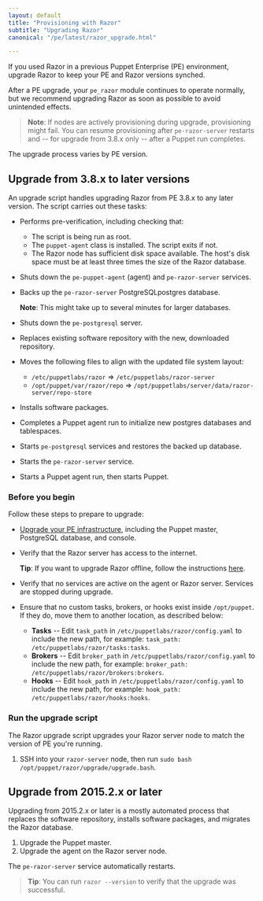```yaml
---
layout: default
title: "Provisioning with Razor"
subtitle: "Upgrading Razor"
canonical: "/pe/latest/razor_upgrade.html"

---
```


If you used Razor in a previous Puppet Enterprise (PE) environment, upgrade Razor to keep your PE and Razor versions synched.

After a PE upgrade, your `pe_razor` module continues to operate normally, but we recommend upgrading Razor as soon as possible to avoid unintended effects.

> **Note**: If nodes are actively provisioning during upgrade, provisioning might fail. You can resume provisioning after `pe-razor-server` restarts and -- for upgrade from 3.8.x only -- after a Puppet run completes.

The upgrade process varies by PE version.

## Upgrade from 3.8.x to later versions

An upgrade script handles upgrading Razor from PE 3.8.x to any later version. The script carries out these tasks:

* Performs pre-verification, including checking that:
    * The script is being run as root.
    * The `puppet-agent` class is installed. The script exits if not.
    * The Razor node has sufficient disk space available. The host's disk space must be at least three times the size of the Razor database.
* Shuts down the `pe-puppet-agent` (agent) and `pe-razor-server` services.
* Backs up the `pe-razor-server` PostgreSQLpostgres database.

	**Note**: This might take up to several minutes for larger databases.

* Shuts down the `pe-postgresql` server.
* Replaces existing software repository with the new, downloaded repository.
* Moves the following files to align with the updated file system layout:
	* `/etc/puppetlabs/razor` => `/etc/puppetlabs/razor-server`
	* `/opt/puppet/var/razor/repo` => `/opt/puppetlabs/server/data/razor-server/repo-store`
* Installs software packages.
* Completes a Puppet agent run to initialize new postgres databases and tablespaces.
* Starts `pe-postgresql` services and restores the backed up database.
* Starts the `pe-razor-server` service.
* Starts a Puppet agent run, then starts Puppet.

### Before you begin

Follow these steps to prepare to upgrade:

* [Upgrade your PE infrastructure](./install_upgrading.html), including the Puppet master, PostgreSQL database, and console.

* Verify that the Razor server has access to the internet.

  **Tip**: If you want to upgrade Razor offline, follow the instructions [here](./razor_install.html#install-the-razor-server).

* Verify that no services are active on the agent or Razor server. Services are stopped during upgrade.

* Ensure that no custom tasks, brokers, or hooks exist inside `/opt/puppet`. If they do, move them to another location, as described below:
  * **Tasks** -- Edit `task_path` in `/etc/puppetlabs/razor/config.yaml` to include the new path, for example: `task_path: /etc/puppetlabs/razor/tasks:tasks`.
  * **Brokers** -- Edit `broker_path` in `/etc/puppetlabs/razor/config.yaml` to include the new path, for example: `broker_path: /etc/puppetlabs/razor/brokers:brokers`.
  * **Hooks** -- Edit `hook_path` in `/etc/puppetlabs/razor/config.yaml` to include the new path, for example: `hook_path: /etc/puppetlabs/razor/hooks:hooks`.

### Run the upgrade script

The Razor upgrade script upgrades your Razor server node to match the version of PE you're running.

1. SSH into your `razor-server` node, then run `sudo bash /opt/puppet/razor/upgrade/upgrade.bash`.

## Upgrade from 2015.2.x or later

Upgrading from 2015.2.x or later is a mostly automated process that replaces the software repository, installs software packages, and migrates the Razor database.

1. Upgrade the Puppet master.
2. Upgrade the agent on the Razor server node.

The `pe-razor-server` service automatically restarts.

> **Tip**: You can run `razor --version` to verify that the upgrade was successful.


